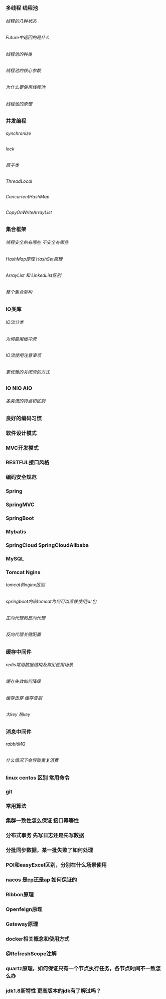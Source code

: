 ### 多线程 线程池
###### 线程的几种状态
###### Future中返回的是什么
###### 线程池的种类
###### 线程池的核心参数
###### 为什么要使用线程池
###### 线程池的原理
### 并发编程
###### synchronize
###### lock
###### 原子类
###### ThreadLocal
###### ConcurrentHashMap
###### CopyOnWriteArrayList
### 集合框架
###### 线程安全的有哪些 不安全有哪些
###### HashMap原理 HashSet原理
###### ArrayList 和 LinkedList区别
###### 整个集合架构
### IO类库
###### IO流分类
###### 为何要用缓冲流
###### IO流使用注意事项
###### 更优雅的关闭流的方式
### IO NIO AIO
###### 各类流的特点和区别
### 良好的编码习惯
### 软件设计模式
### MVC开发模式
### RESTFUL接口风格
### 编码安全规范
### Spring
### SpringMVC
### SpringBoot
### Mybatis
### SpringCloud SpringCloudAlibaba
### MySQL
### Tomcat Nginx
###### tomcat和nginx区别
###### springboot内嵌tomcat为何可以直接使用jar包
###### 正向代理和反向代理
###### 反向代理关键配置
### 缓存中间件
###### redis常用数据结构及常见使用场景
###### 缓存失效如何降级
###### 缓存击穿 缓存雪崩
###### 大key 热key
### 消息中间件
###### rabbitMQ
###### 什么情况下会导致重复消费
### linux centos 区别 常用命令
### git
### 常用算法
### 集群一致性怎么保证 接口幂等性
### 分布式事务 先写日志还是先写数据 
### 分批同步数据，某一批失败了如何处理
### POI和easyExcel区别，分别在什么场景使用
### nacos 是cp还是ap 如何保证的
### Ribbon原理
### Openfeign原理
### Gateway原理
### docker相关概念和使用方式
### @RefreshScope注解
### quartz原理，如何保证只有一个节点执行任务，各节点时间不一致怎么办
### jdk1.8新特性 更高版本的jdk有了解过吗？
